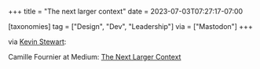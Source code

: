 +++
title = "The next larger context"
date = 2023-07-03T07:27:17-07:00

[taxonomies]
tag = ["Design", "Dev", "Leadership"]
via = ["Mastodon"]
+++

via [Kevin Stewart](https://hachyderm.io/@kstewart/110648537230502054):

<!-- more -->

Camille Fournier at Medium: [The Next Larger Context](https://skamille.medium.com/the-next-larger-context-3970afaa8fb2)
